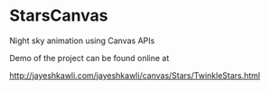 StarsCanvas
===========

Night sky animation using Canvas APIs

Demo of the project can be found online at 

http://jayeshkawli.com/jayeshkawli/canvas/Stars/TwinkleStars.html
